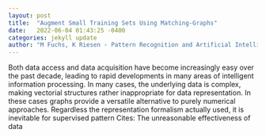 ```yaml
---
layout: post
title:  "Augment Small Training Sets Using Matching-Graphs"
date:   2022-06-04 01:43:25 -0400
categories: jekyll update
author: "M Fuchs, K Riesen - Pattern Recognition and Artificial Intelligence: Third , 2022"
---
```

Both data access and data acquisition have become increasingly easy over the past decade, leading to rapid developments in many areas of intelligent information processing. In many cases, the underlying data is complex, making vectorial structures rather inappropriate for data representation. In these cases graphs provide a versatile alternative to purely numerical approaches. Regardless the representation formalism actually used, it is inevitable for supervised pattern  Cites: The unreasonable effectiveness of data